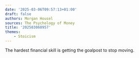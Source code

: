 ```yaml
---
date: '2025-03-06T09:57:13+01:00'
draft: false
authors: Morgan Housel
sources: The Psychology of Money
title: '202503060957'
themes:
    - Stoicism
---
```

The hardest financial skill is getting the goalpost to stop moving.
